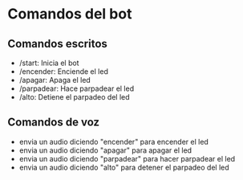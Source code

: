 # Comandos del bot
## Comandos escritos
- /start: Inicia el bot
- /encender: Enciende el led
- /apagar: Apaga el led
- /parpadear: Hace parpadear el led
- /alto: Detiene el parpadeo del led

## Comandos de voz
- envia un audio diciendo "encender" para encender el led
- envia un audio diciendo "apagar" para apagar el led
- envia un audio diciendo "parpadear" para hacer parpadear el led
- envia un audio diciendo "alto" para detener el parpadeo del led


